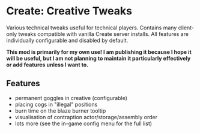 # Create: Creative Tweaks
Various technical tweaks useful for technical players. Contains many client-only tweaks compatible with vanilla Create
server installs. All features are individually configurable and disabled by default.

**This mod is primarily for my own use! I am publishing it because I hope it will be useful, but I am not planning to maintain it particularly effectively or add features unless I want to.**

## Features
- permanent goggles in creative (configurable)
- placing cogs in "illegal" positions
- burn time on the blaze burner tooltip
- visualisation of contraption actor/storage/assembly order
- lots more (see the in-game config menu for the full list)